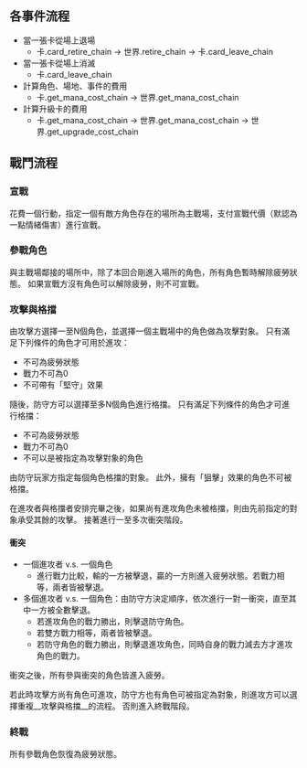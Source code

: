 ## 各事件流程
* 當一張卡從場上退場
    - 卡.card_retire_chain -> 世界.retire_chain -> 卡.card_leave_chain
* 當一張卡從場上消滅
    - 卡.card_leave_chain
* 計算角色、場地、事件的費用
    - 卡.get_mana_cost_chain -> 世界.get_mana_cost_chain
* 計算升級卡的費用
    - 卡.get_mana_cost_chain -> 世界.get_mana_cost_chain -> 世界.get_upgrade_cost_chain

## 戰鬥流程

### 宣戰
花費一個行動，指定一個有敵方角色存在的場所為主戰場，支付宣戰代價（默認為一點情緒傷害）進行宣戰。

### 參戰角色
與主戰場鄰接的場所中，除了本回合剛進入場所的角色，所有角色暫時解除疲勞狀態。
如果宣戰方沒有角色可以解除疲勞，則不可宣戰。  

### 攻擊與格擋
由攻擊方選擇一至N個角色，並選擇一個主戰場中的角色做為攻擊對象。
只有滿足下列條件的角色才可用於進攻：

* 不可為疲勞狀態
* 戰力不可為0
* 不可帶有「堅守」效果

隨後，防守方可以選擇至多N個角色進行格擋。
只有滿足下列條件的角色才可進行格擋：

* 不可為疲勞狀態
* 戰力不可為0
* 不可以是被指定為攻擊對象的角色

由防守玩家方指定每個角色格擋的對象。
此外，擁有「狙擊」效果的角色不可被格擋。

在進攻者與格擋者安排完畢之後，如果尚有進攻角色未被格擋，則由先前指定的對象承受其餘的攻擊。
接著進行一至多次衝突階段。

#### 衝突
* 一個進攻者 v.s. 一個角色
    - 進行戰力比較，輸的一方被擊退，贏的一方則進入疲勞狀態。若戰力相等，兩者皆被擊退。
* 多個進攻者 v.s. 一個角色：由防守方決定順序，依次進行一對一衝突，直至其中一方被全數擊退。
    - 若進攻角色的戰力勝出，則擊退防守角色。
    - 若雙方戰力相等，兩者皆被擊退。
    - 若防守角色的戰力勝出，則擊退進攻角色，同時自身的戰力減去方才進攻角色的戰力。

衝突之後，所有參與衝突的角色皆進入疲勞。

若此時攻擊方尚有角色可進攻，防守方也有角色可被指定為對象，則進攻方可以選擇重複__攻擊與格擋__的流程。
否則進入終戰階段。

### 終戰
所有參戰角色恢復為疲勞狀態。